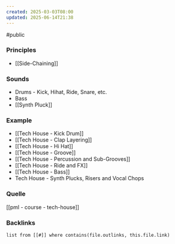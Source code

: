 ```yaml
---
created: 2025-03-03T08:00
updated: 2025-06-14T21:38
---
```

#public
### Principles
- [[Side-Chaining]]

### Sounds
- Drums - Kick, Hihat, Ride, Snare, etc.
- Bass
- [[Synth Pluck]]
### Example
- [[Tech House - Kick Drum]]
- [[Tech House - Clap Layering]]
- [[Tech House - Hi Hat]]
- [[Tech House - Groove]]
- [[Tech House - Percussion and Sub-Grooves]]
- [[Tech House - Ride and FX]]
- [[Tech House - Bass]]
- Tech House - Synth Plucks, Risers and Vocal Chops

### Quelle
[[pml - course - tech-house]]


### Backlinks
```dataview 
list from [[#]] where contains(file.outlinks, this.file.link)
```

